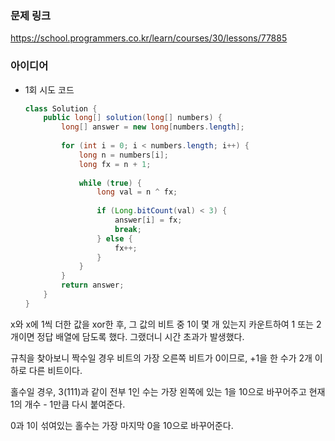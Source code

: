 ### 문제 링크

https://school.programmers.co.kr/learn/courses/30/lessons/77885

### 아이디어

- 1회 시도 코드
    
    ```java
    class Solution {
        public long[] solution(long[] numbers) {
            long[] answer = new long[numbers.length];
            
            for (int i = 0; i < numbers.length; i++) {
                long n = numbers[i];
                long fx = n + 1;
                
                while (true) {
                    long val = n ^ fx;
                    
                    if (Long.bitCount(val) < 3) {
                        answer[i] = fx;
                        break;
                    } else {
                        fx++;
                    }
                }
            }
            return answer;
        }
    }
    ```
    

x와 x에 1씩 더한 값을 xor한 후, 그 값의 비트 중 1이 몇 개 있는지 카운트하여 1 또는 2개이면 정답 배열에 담도록 했다. 그랬더니 시간 초과가 발생했다. 

규칙을 찾아보니 짝수일 경우 비트의 가장 오른쪽 비트가 0이므로, +1을 한 수가 2개 이하로 다른 비트이다. 

홀수일 경우, 3(111)과 같이 전부 1인 수는 가장 왼쪽에 있는 1을 10으로 바꾸어주고 현재 1의 개수 - 1만큼 다시 붙여준다. 

0과 1이 섞여있는 홀수는 가장 마지막 0을 10으로 바꾸어준다.
